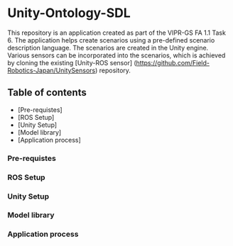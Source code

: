 # Unity-Ontology-SDL
This repository is an application created as part of the VIPR-GS FA 1.1 Task 6. The application helps create scenarios using a pre-defined scenario description language. The scenarios are created in the Unity engine. Various sensors can be incorporated into the scenarios, which is achieved by cloning the existing [Unity-ROS sensor] (https://github.com/Field-Robotics-Japan/UnitySensors) repository. 

## Table of contents
* [Pre-requistes]
* [ROS Setup]
* [Unity Setup]
* [Model library]
* [Application process]


### Pre-requistes
### ROS Setup
### Unity Setup
### Model library
### Application process
